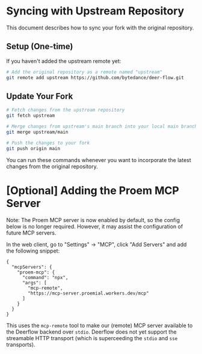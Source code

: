 # Syncing with Upstream Repository

This document describes how to sync your fork with the original repository.

## Setup (One-time)

If you haven't added the upstream remote yet:

```bash
# Add the original repository as a remote named "upstream"
git remote add upstream https://github.com/bytedance/deer-flow.git
```

## Update Your Fork

```bash
# Fetch changes from the upstream repository
git fetch upstream

# Merge changes from upstream's main branch into your local main branch
git merge upstream/main

# Push the changes to your fork
git push origin main
```

You can run these commands whenever you want to incorporate the latest changes from the original repository.

# [Optional] Adding the Proem MCP Server

Note: The Proem MCP server is now enabled by default, so the config below is no
longer required. However, it may assist the configuration of future MCP servers.

In the web client, go to "Settings" -> "MCP", click "Add Servers" and add the
following snippet:

```
{
  "mcpServers": {
    "proem-mcp": {
      "command": "npx",
      "args": [
        "mcp-remote",
        "https://mcp-server.proemial.workers.dev/mcp"
      ]
    }
  }
}
```

This uses the `mcp-remote` tool to make our (remote) MCP server available to the
Deerflow backend over `stdio`. Deerflow does not yet support the streamable HTTP
transport (which is superceeding the `stdio` and `sse` transports).
